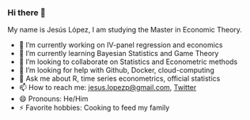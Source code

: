 ### Hi there 👋
My name is Jesús López, I am studying the Master in Economic Theory.

- 🔭 I’m currently working on IV-panel regression and economics
- 🌱 I’m currently learning Bayesian Statistics and Game Theory
- 👯 I’m looking to collaborate on Statistics and Econometric methods
- 🤔 I’m looking for help with Github, Docker, cloud-computing
- 💬 Ask me about R, time series econometrics, official statistics
- 📫 How to reach me: jesus.lopezp@gmail.com, [Twitter](https://twitter.com/srchucho)
- 😄 Pronouns: He/Him
- ⚡ Favorite hobbies: Cooking to feed my family

<!--
**SrChucho/SrChucho** is a ✨ _special_ ✨ repository because its `README.md` (this file) appears on your GitHub profile.

Here are some ideas to get you started:

- 🔭 I’m currently working on 
- 🌱 I’m currently learning ...
- 👯 I’m looking to collaborate on ...
- 🤔 I’m looking for help with ...
- 💬 Ask me about ...
- 📫 How to reach me: ...
- 😄 Pronouns: ...
- ⚡ Fun fact: ...
-->
